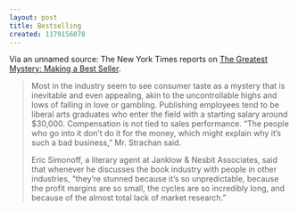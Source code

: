 ```yaml
---
layout: post
title: Bestselling
created: 1179156078
---
```

Via an unnamed source:  The New York Times reports on [The Greatest Mystery: Making a Best Seller](http://www.nytimes.com/2007/05/13/business/yourmoney/13book.html?em&ex=1179288000&en=ae7db8994df139d6&ei=5070).

> Most in the industry seem to see consumer taste as a mystery that is inevitable and even appealing, akin to the uncontrollable highs and lows of falling in love or gambling. Publishing employees tend to be liberal arts graduates who enter the field with a starting salary around $30,000.  Compensation is not tied to sales performance. <!--break-->  “The people who go into it don’t do it for the money, which might explain why it’s such a bad business,” Mr. Strachan said.
> 
> Eric Simonoff, a literary agent at Janklow & Nesbit Associates, said that whenever he discusses the book industry with people in other industries, “they’re stunned because it’s so unpredictable, because the profit margins are so small, the cycles are so incredibly long, and because of the almost total lack of market research.” 
